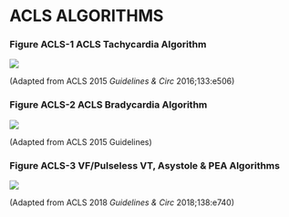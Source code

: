 # ACLS ALGORITHMS

### Figure ACLS-1 ACLS Tachycardia Algorithm

![](https://i.imgur.com/8lHcQSg.jpg)

(Adapted from ACLS 2015 _Guidelines & Circ_ 2016;133:e506)

### Figure ACLS-2 ACLS Bradycardia Algorithm

![](https://i.imgur.com/XgkZQF7.jpg)

(Adapted from ACLS 2015 Guidelines)

### Figure ACLS-3 VF/Pulseless VT, Asystole & PEA Algorithms

![](https://i.imgur.com/4EdPeKe.jpg)

(Adapted from ACLS 2018 _Guidelines & Circ_ 2018;138:e740)

